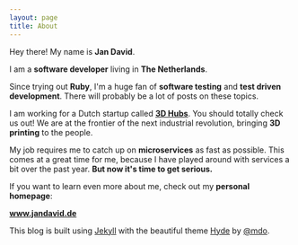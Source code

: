 ```yaml
---
layout: page
title: About
---
```


Hey there! My name is <b>Jan David</b>.

I am a <b>software developer</b> living in <b>The Netherlands</b>.

Since trying out <b>Ruby</b>, I'm a huge fan of <b>software testing</b> and
<b>test driven development</b>. There will probably be a lot of posts on these
topics.

I am working for a Dutch startup called <b><a target="_blank" href="http://3dhubs.com">3D Hubs</a></b>.
You should totally check us out! We are at the frontier of the next industrial
revolution, bringing <b>3D printing</b> to the people.

My job requires me to catch up on <b>microservices</b> as fast as possible. This
comes at a great time for me, because I have played around with services a bit
over the past year. <b>But now it's time to get serious.</b>

If you want to learn even more about me, check out my <b>personal homepage</b>:

<b><a target="_blank" href="http://jandavid.de">www.jandavid.de</a></b>

<p class="message">
  This blog is built using <a href="www.jekyllrb.com">Jekyll</a> with the
  beautiful theme <a href="http://hyde.getpoole.com">Hyde</a> by
  <a href="https://twitter.com/mdo">@mdo</a>.
</p>
